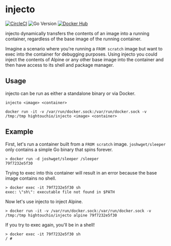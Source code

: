 # injecto
[![CircleCI](https://circleci.com/gh/hightouchio/injecto/tree/master.svg?style=svg)](https://circleci.com/gh/hightouchio/injecto/tree/master)
![Go Version](https://shields.io/github/go-mod/go-version/hightouchio/injecto)
[![Docker Hub](https://shields.io/docker/v/hightouchio/injecto?label=docker&sort=semver)](https://hub.docker.com/r/hightouchio/injecto)

injecto dynamically transfers the contents of an image into a running container, regardless of the base image of the running container.

Imagine a scenario where you're running a `FROM scratch` image but want to exec into the container for debugging purposes. Using injecto you could inject the contents of Alpine or any other base image into the container and then have access to its shell and package manager.

## Usage

injecto can be run as either a standalone binary or via Docker.

```
injecto <image> <container>
```

```
docker run -it -v /var/run/docker.sock:/var/run/docker.sock -v /tmp:/tmp hightouchio/injecto <image> <container>
```

## Example

First, let's run a container built from a `FROM scratch` image. `joshwget/sleeper` only contains a simple Go binary that spins forever.

```
> docker run -d joshwget/sleeper /sleeper
79f7232e5f30
```

Trying to exec into this container will result in an error because the base image contains no shell.

```
> docker exec -it 79f7232e5f30 sh
exec: \"sh\": executable file not found in $PATH
```

Now let's use injecto to inject Alpine.

```
> docker run -it -v /var/run/docker.sock:/var/run/docker.sock -v /tmp:/tmp hightouchio/injecto alpine 79f7232e5f30
```

If you try to exec again, you'll be in a shell!

```
> docker exec -it 79f7232e5f30 sh
/ #
```

